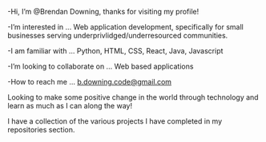 -Hi, I’m @Brendan Downing, thanks for visiting my profile!

-I’m interested in ... Web application development, specifically for small businesses serving underprivlidged/underresourced communities.

-I am familiar with ... Python, HTML, CSS, React, Java, Javascript

-I’m looking to collaborate on ... Web based applications

-How to reach me ... b.downing.code@gmail.com

Looking to make some positive change in the world through technology and learn as much as I can along the way!

I have a collection of the various projects I have completed in my repositories section.





